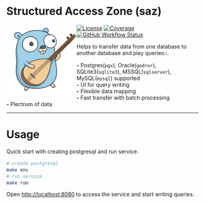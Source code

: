 # Structured Access Zone (saz)

<img align="left" src="saz.png" alt="saz" width="184">

[![License](https://img.shields.io/github/license/worldline-go/saz?color=red&style=flat-square)](https://raw.githubusercontent.com/worldline-go/saz/main/LICENSE)
[![Coverage](https://img.shields.io/sonar/coverage/worldline-go_saz?logo=sonarcloud&server=https%3A%2F%2Fsonarcloud.io&style=flat-square)](https://sonarcloud.io/summary/overall?id=worldline-go_saz)
[![GitHub Workflow Status](https://img.shields.io/github/actions/workflow/status/worldline-go/saz/test.yml?branch=main&logo=github&style=flat-square&label=ci)](https://github.com/worldline-go/saz/actions)

Helps to transfer data from one database to another database and play queries🎶.

__-__ Postgres(`pgx`), Oracle(`godror`), SQLite3(`sqlite3`), MSSQL(`sqlserver`), MySQL(`mysql`) supported  
__-__ UI for query writing  
__-__ Flexible data mapping  
__-__ Fast transfer with batch processing  
__-__ Plectrum of data  

<hr>

# Usage

Quick start with creating postgresql and run service.

```sh
# create postgresql
make env
# run service
make run
```

Open [http://localhost:8080](http://localhost:8080) to access the service and start writing queries.
